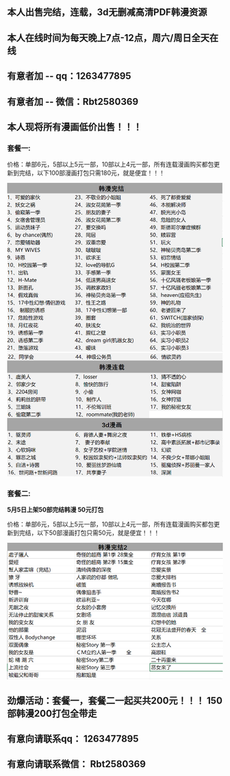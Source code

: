 ## 本人出售完结，连载，3d无删减高清PDF韩漫资源 ##
## 本人在线时间为每天晚上7点-12点，周六/周日全天在线 ##
## 有意者加 -- qq：**1263477895** ##
## 有意者加 -- 微信：**Rbt2580369** ##
## 本人现将所有漫画低价出售！！！ ##
### 套餐一: ###
价格：单部6元，5部以上5元一部，10部以上4元一部，所有连载漫画购买都包更新到完结，以下100部漫画打包只需180元，就是便宜！！！

![套餐1](imgs/ml1.jpg)
![套餐1](imgs/ml2.jpg)

### 套餐二: ####
**5月5日上架50部完结韩漫 50元打包**

价格：单部6元，5部以上5元一部，10部以上4元一部，所有连载漫画购买都包更新到完结，以下50部漫画打包只需50元，就是便宜！！！

![套餐2](imgs/ml3.jpg)
## 劲爆活动：套餐一，套餐二一起买共200元！！！ 150部韩漫200打包全带走 ##
## 有意向请联系qq： 1263477895 ##
## 有意向请联系微信： Rbt2580369 ##
